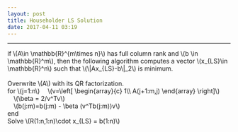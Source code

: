 ```yaml
---
layout: post
title: Householder LS Solution
date: 2017-04-11 03:19
---
```


----------------
<div>
if \(A\in \mathbb{R}^{m\times n}\) has full column rank and \(b \in \mathbb{R}^m\), then the following algorithm computes a vector \(x_{LS}\in \mathbb{R}^n\) such that \(\|Ax_{LS}-b\|_2\) is minimum.
<br/>
<br/>
Overwrite \(A\) with its QR factorization.<br/>
for \(j=1:n\)
&emsp;\(v=\left[
    \begin{array}{c}
    1\\
    A(j+1:m,j)
    \end{array}
\right]\)<br/>
&emsp;\(\beta = 2/v^Tv\) <br/>
&emsp;\(b(j:m)=b(j:m) - \beta (v^Tb(j:m))v\)<br/>
end<br/>
Solve \(R(1:n,1:n)\cdot x_{LS} = b(1:n)\)<br/>
</div>

